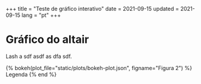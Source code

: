 +++
title = "Teste de gráfico interativo"
date = 2021-09-15
updated = 2021-09-15
lang = "pt"
+++

# Gráfico do altair

Lash a sdf asdf as dfa sdf. 

{% bokeh(plot_file="static/plots/bokeh-plot.json", figname="Figura 2") %}
Legenda
{% end %}


